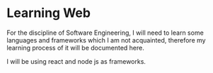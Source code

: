 # Learning Web
For the discipline of Software Engineering, I will need to learn some languages and frameworks which I am not acquainted, therefore my learning process of it will be documented here.

I will be using react and node js as frameworks.
